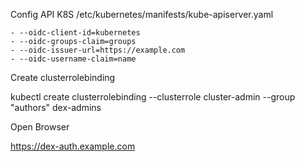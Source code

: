 Config API K8S
/etc/kubernetes/manifests/kube-apiserver.yaml

    - --oidc-client-id=kubernetes
    - --oidc-groups-claim=groups
    - --oidc-issuer-url=https://example.com
    - --oidc-username-claim=name

Create clusterrolebinding

kubectl create clusterrolebinding --clusterrole cluster-admin --group "authors" dex-admins

Open Browser 

https://dex-auth.example.com